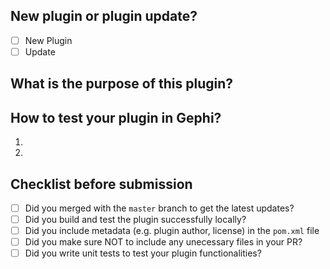 ## New plugin or plugin update?

* [ ] New Plugin
* [ ] Update

## What is the purpose of this plugin?

  
## How to test your plugin in Gephi?

1.
2.

## Checklist before submission

* [ ] Did you merged with the `master` branch to get the latest updates?
* [ ] Did you build and test the plugin successfully locally?
* [ ] Did you include metadata (e.g. plugin author, license) in the `pom.xml` file
* [ ] Did you make sure NOT to include any unecessary files in your PR?
* [ ] Did you write unit tests to test your plugin functionalities?
